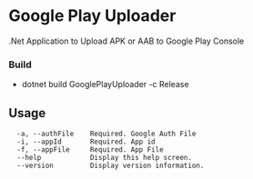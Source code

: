 # Google Play Uploader

.Net Application to Upload APK or AAB to Google Play Console

### Build

- dotnet build GooglePlayUploader -c Release

## Usage

```
  -a, --authFile    Required. Google Auth File
  -i, --appId       Required. App id
  -f, --appFile     Required. App File
  --help            Display this help screen.
  --version         Display version information.
```